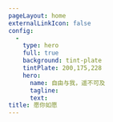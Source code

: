 ```yaml
---
pageLayout: home
externalLinkIcon: false
config:
  -
    type: hero
    full: true
    background: tint-plate
    tintPlate: 200,175,228
    hero:
      name: 自由与我，遥不可及
      tagline:
      text:
title: 愿你如愿
---
```

